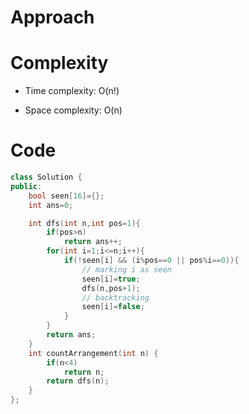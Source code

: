 # Approach
<!-- Describe your approach to solving the problem. -->

# Complexity
- Time complexity: O(n!)
<!-- Add your time complexity here, e.g. $$O(n)$$ -->

- Space complexity: O(n)
<!-- Add your space complexity here, e.g. $$O(n)$$ -->

# Code
```cpp []
class Solution {
public:
    bool seen[16]={};
    int ans=0;

    int dfs(int n,int pos=1){
        if(pos>n) 
            return ans++;
        for(int i=1;i<=n;i++){
            if(!seen[i] && (i%pos==0 || pos%i==0)){
                // marking i as seen
                seen[i]=true;
                dfs(n,pos+1);
                // backtracking
                seen[i]=false;
            }
        }
        return ans;
    }
    int countArrangement(int n) {
        if(n<4) 
            return n;
        return dfs(n);
    }
};
```
